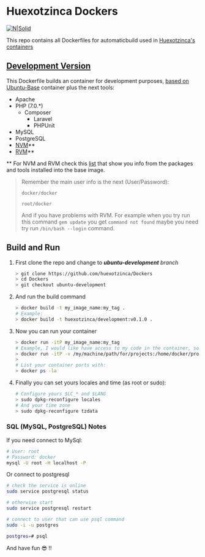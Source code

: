 # Huexotzinca Dockers

[![N|Solid](https://www.docker.com/sites/default/files/legal/small_h.png)](https://www.docker.com/)

This repo contains all Dockerfiles for automaticbuild used in [Huexotzinca's containers](https://hub.docker.com/u/huexotzinca/)


## [Development Version](https://hub.docker.com/r/huexotzinca/development/)

This Dockerfile builds an container for development purposes, [based on Ubuntu-Base](https://github.com/huexotzinca/Dockers/tree/ubuntu-base) container plus the next tools:

- Apache
-	PHP (7.0.*)
	-	Composer
		-	Laravel
		-	PHPUnit
- MySQL
- PostgreSQL
- [NVM](https://github.com/creationix/nvm)**
- [RVM](https://rvm.io/)**

** For NVM and RVM check this [list](https://github.com/huexotzinca/Dockers/tree/ubuntu-base/ubuntu/base) that show you info from the packages and tools installed into the base image.

> Remember the main user info is the next (User/Password):
> 
>	`docker/docker`
>
>	`root/docker`
>
> And if you have problems with RVM. For example when you try run this command 
> ``` gem update ``` you get ``` command not found ``` maybe you need try run 
> ``` /bin/bash --login ``` command.


## Build and Run

1. First clone the repo and change to ***ubuntu-development*** *branch*
	```bash
	> git clone https://github.com/huexotzinca/Dockers
	> cd Dockers
	> git checkout ubuntu-development
	```

2. And run the build command
	```bash
	> docker build -t my_image_name:my_tag .
	# Example:
	> docker build -t huexotzinca/development:v0.1.0 .
	```

3. Now you can run your container
	```bash
	> docker run -itP my_image_name:my_tag
	# Example, I would like have access to my code in the container, so you need -v (volume parameter):
	> docker run -itP -v /my/machine/path/for/projects:/home/docker/projects huexotzinca/development:v0.1.0
	> 
	# List your container ports with:
	> docker ps -la
	```

4. Finally you can set yours locales and time (as root or sudo):
	```bash
	# Configure yours $LC_* and $LANG
	> sudo dpkg-reconfigure locales
	# And your time zone
	> sudo dpkg-reconfigure tzdata
	```

### SQL (MySQL, PostgreSQL) Notes

If you need connect to MySql:

```bash
# User: root
# Password: docker
mysql -U root -H localhost -P
```

Or connect to postgresql
```bash
# check the service is online
sudo service postgresql status

# otherwise start
sudo service postgresql restart

# connect to user that can use psql command
sudo -i -u postgres

postgres=# psql
```

And have fun :sunglasses: !!